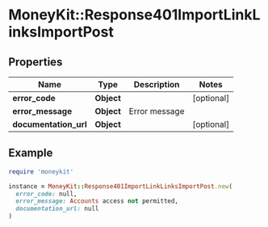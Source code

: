 # MoneyKit::Response401ImportLinkLinksImportPost

## Properties

| Name | Type | Description | Notes |
| ---- | ---- | ----------- | ----- |
| **error_code** | **Object** |  | [optional] |
| **error_message** | **Object** | Error message |  |
| **documentation_url** | **Object** |  | [optional] |

## Example

```ruby
require 'moneykit'

instance = MoneyKit::Response401ImportLinkLinksImportPost.new(
  error_code: null,
  error_message: Accounts access not permitted,
  documentation_url: null
)
```

